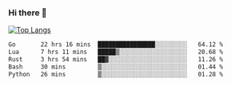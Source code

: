 ### Hi there 👋

<!--
**3Xpl0it3r/3Xpl0it3r** is a ✨ _special_ ✨ repository because its `README.md` (this file) appears on your GitHub profile.

Here are some ideas to get you started:

- 🔭 I’m currently working on ...
- 🌱 I’m currently learning ...
- 👯 I’m looking to collaborate on ...
- 🤔 I’m looking for help with ...
- 💬 Ask me about ...
- 📫 How to reach me: ...
- 😄 Pronouns: ...
- ⚡ Fun fact: ...
-->


[![Top Langs](https://github-readme-stats.vercel.app/api/top-langs/?username=3Xpl0it3r&layout=compact)](https://github.com/3Xpl0it3r/3Xpl0it3r)

<!--START_SECTION:waka-->

```txt
Go       22 hrs 16 mins  ████████████████░░░░░░░░░   64.12 %
Lua      7 hrs 11 mins   █████▒░░░░░░░░░░░░░░░░░░░   20.68 %
Rust     3 hrs 54 mins   ██▓░░░░░░░░░░░░░░░░░░░░░░   11.26 %
Bash     30 mins         ▒░░░░░░░░░░░░░░░░░░░░░░░░   01.44 %
Python   26 mins         ▒░░░░░░░░░░░░░░░░░░░░░░░░   01.28 %
```

<!--END_SECTION:waka-->
